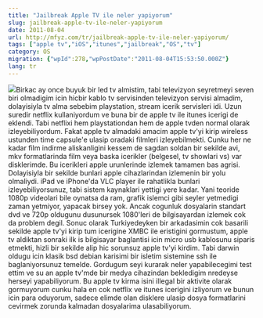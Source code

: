 ```yaml
---
title: "Jailbreak Apple TV ile neler yapiyorum"
slug: jailbreak-apple-tv-ile-neler-yapiyorum
date: 2011-08-04
url: http://mfyz.com/tr/jailbreak-apple-tv-ile-neler-yapiyorum/
tags: ["apple tv","iOS","itunes","jailbreak","OS","tv"]
category: OS
migration: {"wpId":278,"wpPostDate":"2011-08-04T15:53:50.000Z"}
lang: tr
---
```


![](/images/archive/tr/2011/08/atv-seasonpass.jpg)Birkac ay once buyuk bir led tv almistim, tabi televizyon seyretmeyi seven biri olmadigim icin hicbir kablo tv servisinden televizyon servisi almadim, dolayisiyla tv alma sebebim playstation, stream icerik servisleri idi. Uzun suredir netflix kullaniyordum ve buna bir de apple tv ile itunes icerigi de eklendi. Tabi netflixi hem playstationdan hem de apple tvden normal olarak izleyebiliyordum. Fakat apple tv almadaki amacim apple tv'yi kirip wireless ustunden time capsule'e ulasip oradaki filmleri izleyebilmekti. Cunku her ne kadar film indirme aliskanligini kessem de sagdan soldan bir sekilde avi, mkv formatlarinda film veya baska icerikler (belgesel, tv showlari vs) var disklerimde. Bu icerikleri apple urunlerinde izlemek tamamen bas agrisi. Dolayisiyla bir sekilde bunlari apple cihazlarindan izlemenin bir yolu olmaliydi. iPad ve iPhone'da VLC player ile rahatlikla bunlari izleyebiliyorsunuz, tabi sistem kaynaklari yettigi yere kadar. Yani teoride 1080p videolari bile oynatsa da ram, grafik islemci gibi seyler yetmedigi zaman yetmiyor, yapacak birsey yok. Ancak cogunluk dosyalarin standart dvd ve 720p oldugunu dusunursek 1080'leri de bilgisayardan izlemek cok da problem degil. Sonuc olarak Turkiyedeyken bir arkadasimin cok basarili sekilde apple tv'yi kirip tum icerigine XMBC ile eristigini gormustum, apple tv aldiktan sonraki ilk is bilgisayar baglantisi icin micro usb kablosunu siparis etmekti, hizli bir sekilde alip hic sorunsuz apple tv'yi kirdim. Tabi darwin oldugu icin klasik bsd debian karisimi bir isletim sistemine ssh ile baglaniyorsunuz temelde. Gordugum seyi kurarak neler yapabilecegimi test ettim ve su an apple tv'mde bir medya cihazindan bekledigim nredeyse herseyi yapabiliyorum. Bu apple tv kirma isini illegal bir aktivite olarak gormuyorum cunku hala en cok netflix ve itunes icerigini izliyorum ve bunun icin para oduyorum, sadece elimde olan disklere ulasip dosya formatlarini cevirmek zorunda kalmadan dosyalarima ulasabiliyorum.